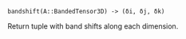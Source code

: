 ```
bandshift(A::BandedTensor3D) -> (δi, δj, δk)
```

Return tuple with band shifts along each dimension.
